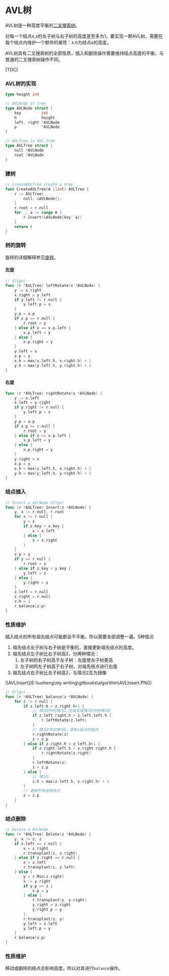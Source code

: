 # AVL树

AVL树是一种高度平衡的[二叉搜索树](二叉搜索树.md)。

对每一个结点$x$,$x$的左子树与右子树的高度差至多为1。要实现一颗AVL树，需要在每个结点内维护一个额外的属性：$x.h$为结点$x$的高度。

AVL树具有二叉搜索树的全部性质，插入和删除操作需要维持结点高度的平衡，与普通的二叉搜索树操作不同。

[TOC]



### AVL树的实现

```go
type height int

// AVLNode of tree
type AVLNode struct {
	key         int
	h           height
	left, right *AVLNode
	p           *AVLNode
}

// AVLTree is AVL tree
type AVLTree struct {
	null *AVLNode
	root *AVLNode
}
```

### 建树

```go
// CreateAVLTree create a tree
func CreateAVLTree(A []int) AVLTree {
	r := AVLTree{
		null: &AVLNode{},
	}
	r.root = r.null
	for _, a := range A {
		r.Insert(&AVLNode{key: a})
	}
	return r
}
```

### 树的旋转

旋转的详细解释参见[旋转](红黑树.md)。

#### 左旋

```go
// O(lgn)
func (r *AVLTree) leftRotate(x *AVLNode) {
	y := x.right
	x.right = y.left
	if y.left != r.null {
		y.left.p = x
	}
	y.p = x.p
	if x.p == r.null {
		r.root = y
	} else if x == x.p.left {
		x.p.left = y
	} else {
		x.p.right = y
	}
	y.left = x
	x.p = y
	x.h = max(x.left.h, x.right.h) + 1
	y.h = max(y.left.h, y.right.h) + 1
}
```

#### 右旋

```go
func (r *AVLTree) rightRotate(x *AVLNode) {
	y := x.left
	x.left = y.right
	if y.right != r.null {
		y.left.p = x
	}
	y.p = x.p
	if x.p == r.null {
		r.root = y
	} else if x == x.p.left {
		x.p.left = y
	} else {
		x.p.right = y
	}
	y.right = x
	x.p = y
	x.h = max(x.left.h, x.right.h) + 1
	y.h = max(y.left.h, y.right.h) + 1
}
```

### 结点插入

```go
// Insert a AVLNode O(lgn)
func (r *AVLTree) Insert(z *AVLNode) {
	y, x := r.null, r.root
	for x != r.null {
		y = x
		if z.key < x.key {
			x = x.left
		} else {
			x = x.right
		}
	}
	z.p = y
	if y == r.null {
		r.root = z
	} else if z.key < y.key {
		y.left = z
	} else {
		y.right = z
	}
	z.left = r.null
	z.right = r.null
	z.h = 1
	r.balance(z.p)
}
```

### 性质维护

插入结点的所有祖先结点可能都会不平衡。所以需要全部调整一遍。5种情况

1. 祖先结点左子树与右子树是平衡的，直接更新祖先结点的高度。
2. 祖先结点左子树比右子树高2，分两种情况：
   1. 左子树的右子树高于左子树：左旋使左子树更高
   2. 左子树的左子树高于右子树，对祖先结点进行右旋
3. 祖先结点右子树比左子树高2，与情况2互为镜像

![AVLInsert](E:\luoheng\my writing\gitbooks\algorithm\AVLInsert.PNG)

```go
// O(lgn)
func (r *AVLTree) balance(z *AVLNode) {
	for z != r.null {
		if z.left.h > z.right.h+1 {
            // 情况2中的情况1,左旋变成情况2中的情况2
			if z.left.right.h > z.left.left.h {
				r.leftRotate(z.left)
			}
            // 情况2中的情况2，更新z结点的指向
			r.rightRotate(z)
			z = z.p
		} else if z.right.h > z.left.h+1 {
			if z.right.left.h > z.right.right.h {
				r.rightRotate(z.right)
			}
			r.leftRotate(z)
			z = z.p
		} else {
            // 情况1
			z.h = max(z.left.h, z.right.h) + 1
		}
        // 更新所有祖先结点
		z = z.p
	}
}
```

### 结点删除

```go
// Delete a AVLNode
func (r *AVLTree) Delete(z *AVLNode) {
	y, x := z, z
	if z.left == r.null {
		x = z.right
		r.transplant(z, z.right)
	} else if z.right == r.null {
		x = z.left
		r.transplant(z, z.left)
	} else {
		y = r.Min(z.right)
		x := y.right
		if y.p == z {
			x.p = y
		} else {
			r.transplant(y, y.right)
			y.right = z.right
			y.right.p = y
		}
		r.transplant(z, y)
		y.left = z.left
		y.left.p = y
	}
	r.balance(x.p)
}
```

### 性质维护

移动或删除的结点会影响高度，所以对其进行`balance`操作。